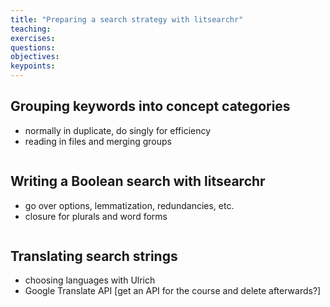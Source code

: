 ```yaml
---
title: "Preparing a search strategy with litsearchr"
teaching: 
exercises:
questions:
objectives:
keypoints:
---
```


## Grouping keywords into concept categories

- normally in duplicate, do singly for efficiency
- reading in files and merging groups

```{r}

```

## Writing a Boolean search with litsearchr

- go over options, lemmatization, redundancies, etc. 
- closure for plurals and word forms

```{r}

```

## Translating search strings

- choosing languages with Ulrich
- Google Translate API [get an API for the course and delete afterwards?]

```{r}

```


